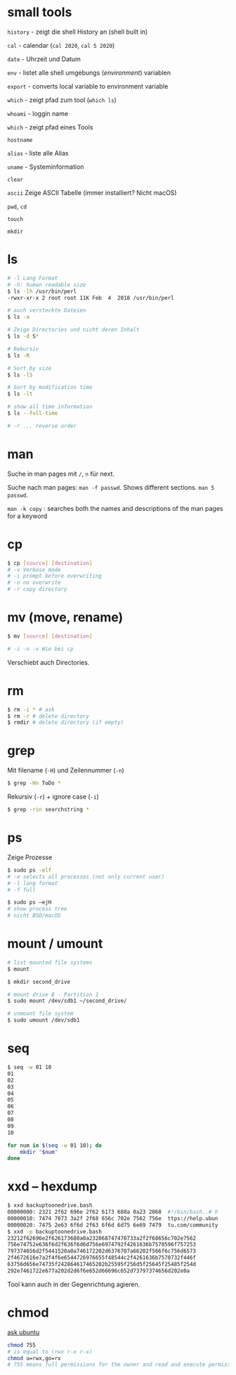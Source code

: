 
# small tools

`history` - zeigt die shell History an (shell built in)

`cal` - calendar (`cal 2020`, `cal 5 2020`)

`date` - Uhrzeit und Datum

`env` - listet alle shell umgebungs (*environment*) variablen

`export` - converts local variable to environment variable

`which` - zeigt pfad zum tool (`which ls`)

`whoami` - loggin name

`which` - zeigt pfad eines Tools

`hostname`

`alias` - liste alle Alias

`uname` - Systeminformation

`clear`

`ascii` Zeige ASCII Tabelle (immer installiert? Nicht macOS)

`pwd`, `cd`

`touch`

`mkdir`



# ls

```bash
# -l Lang Format
# -h: human readable size
$ ls -lh /usr/bin/perl                        
-rwxr-xr-x 2 root root 11K Feb  4  2018 /usr/bin/perl

# auch versteckte Dateien
$ ls -a

# Zeige Directories und nicht deren Inhalt
$ ls -d S*

# Rekursiv
$ ls -R

# Sort by size
$ ls -lS

# Sort by modification time
$ ls -lt

# show all time information
$ ls --full-time

# -r ... reverse order


```

# man

Suche in man pages mit `/`, `n` für next.

Suche nach man pages: `man -f passwd`. Shows different sections. `man 5 passwd`.

`man -k copy` : searches both the names and descriptions of the man pages for a keyword

# cp

```bash
$ cp [source] [destination]
# -v Verbose mode
# -i prompt before overwriting
# -n no overwrite
# -r copy directory

```

# mv (move, rename)

```bash
$ mv [source] [destination]

# -i -n -v Wie bei cp
```

Verschiebt auch Directories.

# rm

```bash
$ rm -i * # ask 
$ rm -r # delete directory
$ rmdir # delete directory (if empty)
```

# grep

Mit filename (`-H`) und Zeilennummer (`-n`)
```bash
$ grep -Hn ToDo *
```

Rekursiv (`-r`) + ignore case  (`-i`)
```bash
$ grep -rin searchstring *
```

# ps

Zeige Prozesse

```bash
$ sudo ps -elf
# -e selects all processes (not only current user)
# -l long format
# -f full
```



```bash
$ sudo ps –ejH
# show process tree
# nicht BSD/macOS
```

# mount / umount

```bash
# list mounted file systems
$ mount

$ mkdir second_drive

# mount drive B - Partition 1
$ sudo mount /dev/sdb1 ~/second_drive/

# unmount file system
$ sudo umount /dev/sdb1

```



# seq

```bash
$ seq -w 01 10
01
02
03
04
05
06
07
08
09
10
```



```bash
for num in $(seq -w 01 10); do
    mkdir "$num"
done
```



# xxd – hexdump

```bash
$ xxd backuptoonedrive.bash 
00000000: 2321 2f62 696e 2f62 6173 680a 0a23 2068  #!/bin/bash..# h
00000010: 7474 7073 3a2f 2f68 656c 702e 7562 756e  ttps://help.ubun
00000020: 7475 2e63 6f6d 2f63 6f6d 6d75 6e69 7479  tu.com/community
$ xxd -p backuptoonedrive.bash 
23212f62696e2f626173680a0a232068747470733a2f2f68656c702e7562
756e74752e636f6d2f636f6d6d756e6974792f4261636b7570596f757253
797374656d2f5441520a0a746172202d6376707a66202f566f6c756d6573
2f4672616e7a2f4f6e6544726976655f48544c2f4261636b7570732f446f
63756d656e74735f242864617465202b25595f256d5f25645f25485f254d
292e7461722e677a202d2d6f6e652d66696c652d73797374656d202e0a
```

Tool kann auch in der Gegenrichtung agieren.



# chmod

[ask ubuntu](https://askubuntu.com/questions/932713/what-is-the-difference-between-chmod-x-and-chmod-755)

```bash
chmod 755 
# is equal to (rwx r-x r-x)
chmod u=rwx,go=rx
# 755 means full permissions for the owner and read and execute permission for others
```



